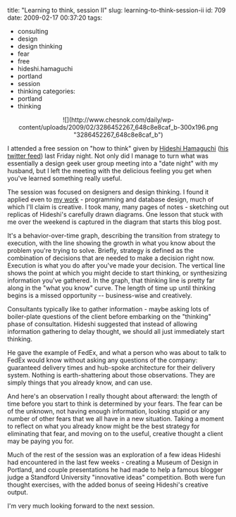 title: "Learning to think, session II"
slug: learning-to-think-session-ii
id: 709
date: 2009-02-17 00:37:20
tags: 
- consulting
- design
- design thinking
- fear
- free
- hideshi.hamaguchi
- portland
- session
- thinking
categories: 
- portland
- thinking

<center>![](http://www.chesnok.com/daily/wp-content/uploads/2009/02/3286452267_648c8e8caf_b-300x196.png "3286452267_648c8e8caf_b")</center>

I attended a free session on "how to think" given by [Hideshi Hamaguchi](http://en.wikipedia.org/wiki/Hideshi_Hamaguchi) ([his twitter feed](http://twitter.com/hideshione)) last Friday night. Not only did I manage to turn what was essentially a design geek user group meeting into a "date night" with my husband, but I left the meeting with the delicious feeling you get when you've learned something really useful.

The session was focused on designers and design thinking. I found it applied even to [my work](http://blog.endpoint.com/) - programming and database design, much of which I'll claim is creative. I took many, many pages of notes - sketching out replicas of Hideshi's carefully drawn diagrams. One lesson that stuck with me over the weekend is captured in the diagram that starts this blog post.

It's a behavior-over-time graph, describing the transition from strategy to execution, with the line showing the growth in what you know about the problem you're trying to solve. Briefly, strategy is defined as the combination of decisions that are needed to make a decision right now. Execution is what you do after you've made your decision. The vertical line shows the point at which you might decide to start thinking, or synthesizing information you've gathered. In the graph, that thinking line is pretty far along in the "what you know" curve.  The length of time up until thinking begins is a missed opportunity -- business-wise and creatively. 

Consultants typically like to gather information - maybe asking lots of boiler-plate questions of the client before embarking on the "thinking" phase of consultation. Hideshi suggested that instead of allowing information gathering to delay thought, we should all just immediately start thinking. 

He gave the example of FedEx, and what a person who was about to talk to FedEx would know without asking any questions of the company: guaranteed delivery times and hub-spoke architecture for their delivery system. Nothing is earth-shattering about those observations. They are simply things that you already know, and can use. 

And here's an observation I really thought about afterward: the length of time before you start to think is determined by your fears. The fear can be of the unknown, not having enough information, looking stupid or any number of other fears that we all have in a new situation. Taking a moment to reflect on what you already know might be the best strategy for eliminating that fear, and moving on to the useful, creative thought a client may be paying you for.

Much of the rest of the session was an exploration of a few ideas Hideshi had encountered in the last few weeks - creating a Museum of Design in Portland, and couple presentations he had made to help a famous blogger judge a Standford University "innovative ideas" competition. Both were fun thought exercises, with the added bonus of seeing Hideshi's creative output. 

I'm very much looking forward to the next session. 
